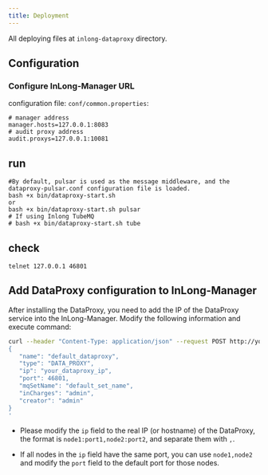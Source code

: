 ```yaml
---
title: Deployment
---
```


All deploying files at `inlong-dataproxy` directory.
## Configuration

### Configure InLong-Manager URL

configuration file: `conf/common.properties`:
```
# manager address
manager.hosts=127.0.0.1:8083
# audit proxy address
audit.proxys=127.0.0.1:10081
```

## run

```
#By default, pulsar is used as the message middleware, and the dataproxy-pulsar.conf configuration file is loaded.
bash +x bin/dataproxy-start.sh
or
bash +x bin/dataproxy-start.sh pulsar
# If using Inlong TubeMQ
# bash +x bin/dataproxy-start.sh tube
```
	

## check
```
telnet 127.0.0.1 46801
```

## Add DataProxy configuration to InLong-Manager

After installing the DataProxy, you need to add the IP of the DataProxy service into the InLong-Manager.
Modify the following information and execute command:
```bash
curl --header "Content-Type: application/json" --request POST http://your_manager_host:8083/api/inlong/manager/openapi/cluster/save --data '
{
   "name": "default_dataproxy",
   "type": "DATA_PROXY",
   "ip": "your_dataproxy_ip",
   "port": 46801,
   "mqSetName": "default_set_name",
   "inCharges": "admin",
   "creator": "admin"
}
'
```
- Please modify the `ip` field to the real IP (or hostname) of the DataProxy, the format is `node1:port1,node2:port2`, and separate them with `,`.

- If all nodes in the `ip` field have the same port, you can use `node1,node2` and modify the `port` field to the default port for those nodes.